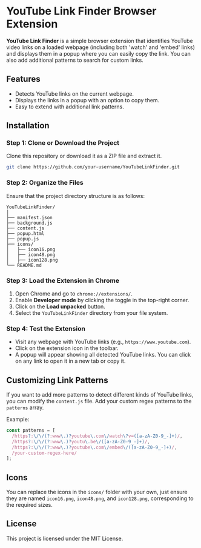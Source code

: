 # YouTube Link Finder Browser Extension

**YouTube Link Finder** is a simple browser extension that identifies YouTube video links on a loaded webpage (including both 'watch' and 'embed' links) and displays them in a popup where you can easily copy the link. You can also add additional patterns to search for custom links.

## Features

- Detects YouTube links on the current webpage.
- Displays the links in a popup with an option to copy them.
- Easy to extend with additional link patterns.

## Installation

### Step 1: Clone or Download the Project

Clone this repository or download it as a ZIP file and extract it.

```bash
git clone https://github.com/your-username/YouTubeLinkFinder.git
```

### Step 2: Organize the Files

Ensure that the project directory structure is as follows:

```
YouTubeLinkFinder/
│
├── manifest.json
├── background.js
├── content.js
├── popup.html
├── popup.js
├── icons/
│   ├── icon16.png
│   ├── icon48.png
│   ├── icon128.png
└── README.md
```

### Step 3: Load the Extension in Chrome

1. Open Chrome and go to `chrome://extensions/`.
2. Enable **Developer mode** by clicking the toggle in the top-right corner.
3. Click on the **Load unpacked** button.
4. Select the `YouTubeLinkFinder` directory from your file system.

### Step 4: Test the Extension

- Visit any webpage with YouTube links (e.g., `https://www.youtube.com`).
- Click on the extension icon in the toolbar.
- A popup will appear showing all detected YouTube links. You can click on any link to open it in a new tab or copy it.

## Customizing Link Patterns

If you want to add more patterns to detect different kinds of YouTube links, you can modify the `content.js` file. Add your custom regex patterns to the `patterns` array.

Example:

```javascript
const patterns = [
  /https?:\/\/(?:www\.)?youtube\.com\/watch\?v=([a-zA-Z0-9_-]+)/,
  /https?:\/\/(?:www\.)?youtu\.be\/([a-zA-Z0-9_-]+)/,
  /https?:\/\/(?:www\.)?youtube\.com\/embed\/([a-zA-Z0-9_-]+)/,
  /your-custom-regex-here/
];
```

## Icons

You can replace the icons in the `icons/` folder with your own, just ensure they are named `icon16.png`, `icon48.png`, and `icon128.png`, corresponding to the required sizes.

## License

This project is licensed under the MIT License.
